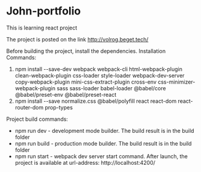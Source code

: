 # John-portfolio
This is learning react project

The project is posted on the link http://volrog.beget.tech/

Before building the project, install the dependencies.
Installation Commands:
  1. npm install --save-dev webpack webpack-cli html-webpack-plugin clean-webpack-plugin css-loader style-loader webpack-dev-server copy-webpack-plugin mini-css-extract-plugin cross-env css-minimizer-webpack-plugin sass sass-loader babel-loader @babel/core @babel/preset-env @babel/preset-react
  2. npm install --save normalize.css @babel/polyfill react react-dom react-router-dom prop-types

Project build commands:
  - npm run dev - development mode builder. The build result is in the build folder
  - npm run build - production mode builder. The build result is in the build folder
  - npm run start - webpack dev server start command. After launch, the project is available at url-address: http://localhost:4200/
